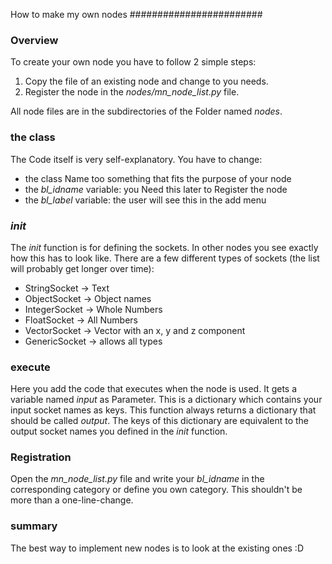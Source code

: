 How to make my own nodes
########################

### Overview
To create your own node you have to follow 2 simple steps:

1. Copy the file of an existing node and change to you needs.
2. Register the node in the _nodes/mn_node_list.py_ file.

All node files are in the subdirectories of the Folder named _nodes_.

### the class
The Code itself is very self-explanatory. 
You have to change:
* the class Name too something that fits the purpose of your node
* the _bl_idname_ variable: you Need this later to Register the node
* the _bl_label_ variable: the user will see this in the add menu

### _init_
The _init_ function is for defining the sockets. In other nodes you see exactly how this has to look like. 
There are a few different types of sockets (the list will probably get longer over time):
* StringSocket -> Text
* ObjectSocket -> Object names
* IntegerSocket -> Whole Numbers
* FloatSocket -> All Numbers
* VectorSocket -> Vector with an x, y and z component
* GenericSocket -> allows all types

### execute
Here you add the code that executes when the node is used. 
It gets a variable named _input_ as Parameter. This is a dictionary which contains your input socket names as keys. 
This function always returns a dictionary that should be called _output_. The keys of this dictionary are equivalent to the output socket names you defined in the _init_ function.

### Registration
Open the _mn_node_list.py_ file and write your _bl_idname_ in the corresponding category or define you own category. This shouldn't be more than a one-line-change.

### summary
The best way to implement new nodes is to look at the existing ones :D

